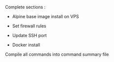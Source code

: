 Complete sections :
 
- Alpine base image install on VPS

- Set firewall rules

- Update SSH port

- Docker install


Compile all commands into command summary file


